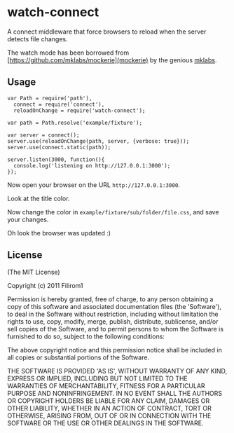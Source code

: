 # watch-connect

A connect middleware that force browsers to reload when the server detects file changes.

The watch mode has been borrowed from [https://github.com/mklabs/mockerie](mockerie) by the genious [mklabs](https://github.com/mklabs).

## Usage

    var Path = require('path'),
      connect = require('connect'),
      reloadOnChange = require('watch-connect');

    var path = Path.resolve('example/fixture');

    var server = connect();
    server.use(reloadOnChange(path, server, {verbose: true}));
    server.use(connect.static(path));

    server.listen(3000, function(){
      console.log('listening on http://127.0.0.1:3000');
    });

Now open your browser on the URL `http://127.0.0.1:3000`.

Look at the title color.

Now change the color in `example/fixture/sub/folder/file.css`, and save your changes.

Oh look the browser was updated :)

## License

(The MIT License)

Copyright (c) 2011 Filirom1

Permission is hereby granted, free of charge, to any person obtaining
a copy of this software and associated documentation files (the
'Software'), to deal in the Software without restriction, including
without limitation the rights to use, copy, modify, merge, publish,
distribute, sublicense, and/or sell copies of the Software, and to
permit persons to whom the Software is furnished to do so, subject to
the following conditions:

The above copyright notice and this permission notice shall be
included in all copies or substantial portions of the Software.

THE SOFTWARE IS PROVIDED 'AS IS', WITHOUT WARRANTY OF ANY KIND,
EXPRESS OR IMPLIED, INCLUDING BUT NOT LIMITED TO THE WARRANTIES OF
MERCHANTABILITY, FITNESS FOR A PARTICULAR PURPOSE AND NONINFRINGEMENT.
IN NO EVENT SHALL THE AUTHORS OR COPYRIGHT HOLDERS BE LIABLE FOR ANY
CLAIM, DAMAGES OR OTHER LIABILITY, WHETHER IN AN ACTION OF CONTRACT,
TORT OR OTHERWISE, ARISING FROM, OUT OF OR IN CONNECTION WITH THE
SOFTWARE OR THE USE OR OTHER DEALINGS IN THE SOFTWARE.
